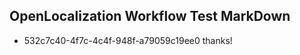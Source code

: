 ## OpenLocalization Workflow Test MarkDown
* 532c7c40-4f7c-4c4f-948f-a79059c19ee0 thanks!

<!--HONumber=Jul16_HO4-->


